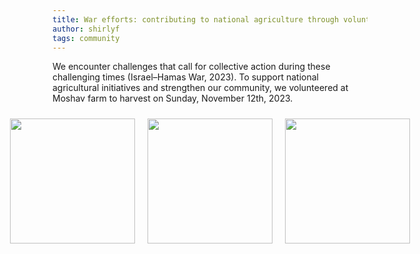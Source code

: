 ```yaml
---
title: War efforts: contributing to national agriculture through volunteer work.
author: shirlyf
tags: community
---
```


We encounter challenges that call for collective action during these challenging times (Israel–Hamas War, 2023). To support national agricultural initiatives and strengthen our community, we volunteered at Moshav farm to harvest on Sunday, November 12th, 2023.

<div style="display: flex; justify-content: center;">
    <img src="images/blog/volunteer_work_1" style="width: 200px; margin: 10px;">
    <img src="images/blog/volunteer_work_2" style="width: 200px; margin: 10px;">
    <img src="images/blog/volunteer_work_3" style="width: 200px; margin: 10px;">
</div>

